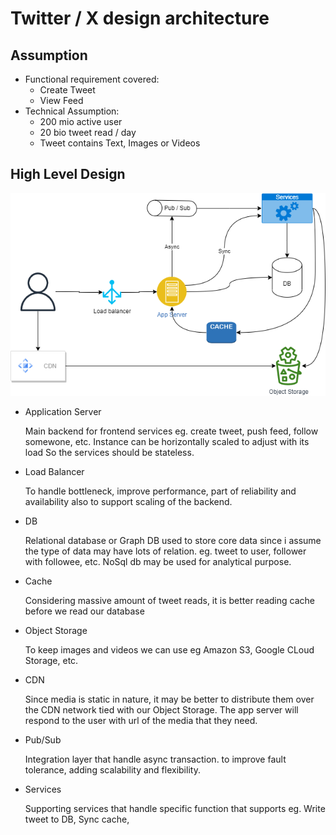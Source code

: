 # Twitter / X design architecture
## Assumption ##
- Functional requirement covered:
  - Create Tweet
  - View Feed
- Technical Assumption:
  - 200 mio active user
  - 20 bio tweet read / day
  - Tweet contains Text, Images or Videos

## High Level Design ##
<p>
  <img src="high-level-design.png">
</p>

- Application Server
  
  Main backend for frontend services eg. create tweet, push feed, follow somewone, etc.
  Instance can be horizontally scaled to adjust with its load So the services should be stateless.

- Load Balancer

  To handle bottleneck, improve performance, part of reliability and availability also to support scaling of the backend.

- DB

  Relational database or Graph DB used to store core data since i assume the type of data may have lots of relation. eg. tweet to user, follower with followee, etc. NoSql db may be used for analytical purpose.

- Cache

  Considering massive amount of tweet reads, it is better reading cache before we read our database
  
- Object Storage

  To keep images and videos we can use eg Amazon S3, Google CLoud Storage, etc.

- CDN

  Since media is static in nature, it may be better to distribute them over the CDN network tied with our Object Storage. The app server will respond to the user with url of the media that they need.

- Pub/Sub

  Integration layer that handle async transaction. to improve fault tolerance, adding scalability and flexibility.

- Services

  Supporting services that handle specific function that supports  eg. Write tweet to DB, Sync cache, 
